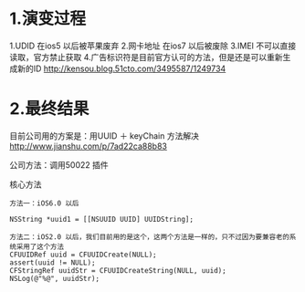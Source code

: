 # 1.演变过程 
1.UDID
     在ios5 以后被苹果废弃
2.网卡地址
     在ios7 以后被废除
3.IMEI 不可以直接读取，官方禁止获取
4.广告标识符是目前官方认可的方法，但是还是可以重新生成新的ID
http://kensou.blog.51cto.com/3495587/1249734


# 2.最终结果
目前公司用的方案是：用UUID ＋ keyChain 方法解决
http://www.jianshu.com/p/7ad22ca88b83

公司方法：调用50022 插件

核心方法

```
方法一：iOS6.0 以后

NSString *uuid1 = [[NSUUID UUID] UUIDString];

方法二：iOS2.0 以后，我们目前用的是这个，这两个方法是一样的，只不过因为要兼容老的系统采用了这个方法
CFUUIDRef uuid = CFUUIDCreate(NULL);
assert(uuid != NULL);
CFStringRef uuidStr = CFUUIDCreateString(NULL, uuid);
NSLog(@"%@", uuidStr);
```

